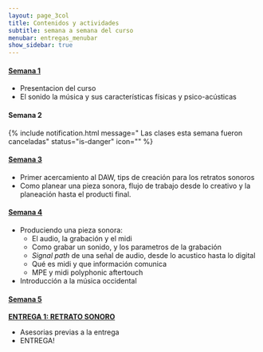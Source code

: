 ```yaml
---
layout: page_3col
title: Contenidos y actividades
subtitle: semana a semana del curso
menubar: entregas_menubar
show_sidebar: true
---
```


#### [Semana 1](semana_1)

- Presentacion del curso
- El sonido la música y sus características físicas y
  psico-acústicas

#### Semana 2

{% include notification.html
message=" Las clases esta semana fueron canceladas"
status="is-danger"
icon=""
%}
<br />

#### [Semana 3](semana_3)

- Primer acercamiento al DAW, tips de creación para los retratos sonoros
- Como planear una pieza sonora, flujo de trabajo desde lo creativo y la planeación hasta el producti final.

#### [Semana 4](semana_4)

- Produciendo una pieza sonora:
  - El audio, la grabación y el midi
  - Como grabar un sonido, y los parametros de la grabación
  - _Signal path_ de una señal de audio, desde lo acustico hasta lo digital
  - Qué es midi y que información comunica
  - MPE y midi polyphonic aftertouch
- Introducción a la música occidental

#### [Semana 5](semana_5)

**[ENTREGA 1: RETRATO SONORO](entregas/retrato_sonoro)**

- Asesorias previas a la entrega
- ENTREGA!

<!-- #### [Semana 6]() -->
<!--  -->
<!-- #### [Semana 7]() -->
<!--  -->
<!-- #### [Semana 8]() -->
<!--  -->
<!-- #### [Semana 9]() -->
<!--  -->
<!-- #### [Semana 10]() -->
<!--  -->
<!-- #### [Semana 11]() -->
<!--  -->
<!-- #### [Semana 12]() -->
<!--  -->
<!-- #### [Semana 13]() -->
<!--  -->
<!-- #### [Semana 14]() -->
<!--  -->
<!-- #### [Semana 15]() -->
<!--  -->
<!-- #### [Semana 16]() -->
<!--  -->
